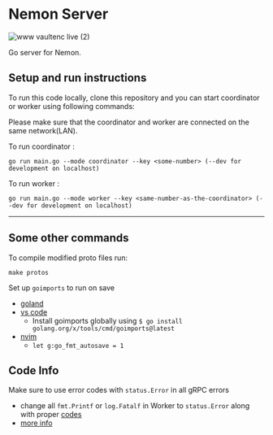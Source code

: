 # Nemon Server

![www vaultenc live (2)](https://user-images.githubusercontent.com/63122405/161558819-8db1e929-c6ad-4833-a240-8566bf985fd3.png)

Go server for Nemon.

## Setup and run instructions

To run this code locally, clone this repository and you can start coordinator or worker using following commands:

Please make sure that the coordinator and worker are connected on the same network(LAN).

To run coordinator :

```
go run main.go --mode coordinator --key <some-number> (--dev for development on localhost)
```

To run worker :

```
go run main.go --mode worker --key <same-number-as-the-coordinator> (--dev for development on localhost)
```

---

## Some other commands

To compile modified proto files run:

```
make protos
```

Set up `goimports` to run on save

- [goland](https://stackoverflow.com/questions/45590236/running-goimports-on-save-in-goland)
- [vs code](https://hyr.mn/gofmt/)
    - Install goimports globally using `$ go install golang.org/x/tools/cmd/goimports@latest`
- [nvim](https://thoughtbot.com/blog/writing-go-in-vim)
    - `let g:go_fmt_autosave = 1`

## Code Info

Make sure to use error codes with `status.Error` in all gRPC errors

- change all `fmt.Printf` or `log.Fatalf` in Worker to `status.Error` along with
  proper [codes](https://www.grpc.io/docs/guides/error/#general-errors)
- [more info](https://jbrandhorst.com/post/grpc-errors/)